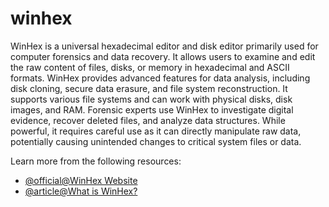 # winhex

WinHex is a universal hexadecimal editor and disk editor primarily used for computer forensics and data recovery. It allows users to examine and edit the raw content of files, disks, or memory in hexadecimal and ASCII formats. WinHex provides advanced features for data analysis, including disk cloning, secure data erasure, and file system reconstruction. It supports various file systems and can work with physical disks, disk images, and RAM. Forensic experts use WinHex to investigate digital evidence, recover deleted files, and analyze data structures. While powerful, it requires careful use as it can directly manipulate raw data, potentially causing unintended changes to critical system files or data.

Learn more from the following resources:

- [@official@WinHex Website](https://x-ways.net/winhex/)
- [@article@What is WinHex?](https://www.lenovo.com/in/en/glossary/winhex/)
